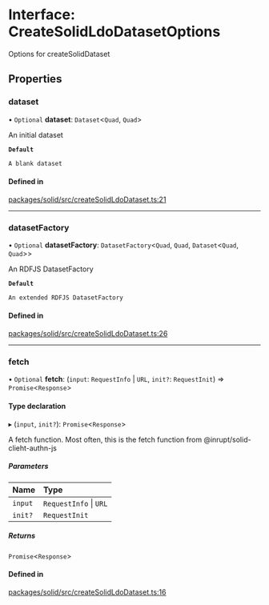 # Interface: CreateSolidLdoDatasetOptions

Options for createSolidDataset

## Properties

### dataset

• `Optional` **dataset**: `Dataset`\<`Quad`, `Quad`\>

An initial dataset

**`Default`**

```ts
A blank dataset
```

#### Defined in

[packages/solid/src/createSolidLdoDataset.ts:21](https://github.com/o-development/ldo/blob/b955d3b/packages/solid/src/createSolidLdoDataset.ts#L21)

___

### datasetFactory

• `Optional` **datasetFactory**: `DatasetFactory`\<`Quad`, `Quad`, `Dataset`\<`Quad`, `Quad`\>\>

An RDFJS DatasetFactory

**`Default`**

```ts
An extended RDFJS DatasetFactory
```

#### Defined in

[packages/solid/src/createSolidLdoDataset.ts:26](https://github.com/o-development/ldo/blob/b955d3b/packages/solid/src/createSolidLdoDataset.ts#L26)

___

### fetch

• `Optional` **fetch**: (`input`: `RequestInfo` \| `URL`, `init?`: `RequestInit`) => `Promise`\<`Response`\>

#### Type declaration

▸ (`input`, `init?`): `Promise`\<`Response`\>

A fetch function. Most often, this is the fetch function from @inrupt/solid-clieht-authn-js

##### Parameters

| Name | Type |
| :------ | :------ |
| `input` | `RequestInfo` \| `URL` |
| `init?` | `RequestInit` |

##### Returns

`Promise`\<`Response`\>

#### Defined in

[packages/solid/src/createSolidLdoDataset.ts:16](https://github.com/o-development/ldo/blob/b955d3b/packages/solid/src/createSolidLdoDataset.ts#L16)
